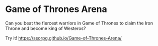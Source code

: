 # Game of Thrones Arena
Can you beat the fiercest warriors in Game of Thrones to claim the Iron Throne and become king of Westeros?

Try it! https://ssorpg.github.io/Game-of-Thrones-Arena/
